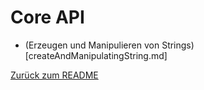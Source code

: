 # Core API

* (Erzeugen und Manipulieren von Strings)[createAndManipulatingString.md]


[Zurück zum README](../README.md)